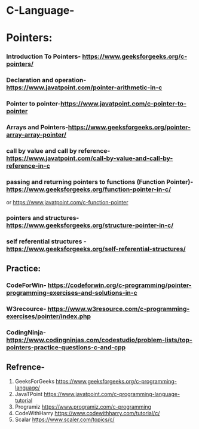 # C-Language-

# Pointers:

### Introduction To Pointers- https://www.geeksforgeeks.org/c-pointers/

### Declaration and operation-https://www.javatpoint.com/pointer-arithmetic-in-c

### Pointer to pointer-https://www.javatpoint.com/c-pointer-to-pointer

### Arrays and Pointers-https://www.geeksforgeeks.org/pointer-array-array-pointer/

### call by value and call by reference-https://www.javatpoint.com/call-by-value-and-call-by-reference-in-c

### passing and returning pointers to functions (Function Pointer)-https://www.geeksforgeeks.org/function-pointer-in-c/
 or
 https://www.javatpoint.com/c-function-pointer
 
### pointers and structures-https://www.geeksforgeeks.org/structure-pointer-in-c/

### self referential structures -https://www.geeksforgeeks.org/self-referential-structures/
     


## Practice:

### CodeForWin- https://codeforwin.org/c-programming/pointer-programming-exercises-and-solutions-in-c

### W3recource- https://www.w3resource.com/c-programming-exercises/pointer/index.php

### CodingNinja- https://www.codingninjas.com/codestudio/problem-lists/top-pointers-practice-questions-c-and-cpp

 

## Refrence-
1. GeeksForGeeks https://www.geeksforgeeks.org/c-programming-language/
2. JavaTPoint https://www.javatpoint.com/c-programming-language-tutorial
3. Programiz https://www.programiz.com/c-programming
4. CodeWithHarry https://www.codewithharry.com/tutorial/c/
5. Scalar   https://www.scaler.com/topics/c/
